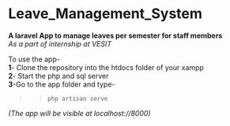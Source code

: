 # Leave_Management_System

<b>A laravel App to manage leaves per semester for staff members</b><br>
<i>As a part of internship at VESIT</i> <br>

To use the app-<br>
<b>1</b>- Clone the repository into the htdocs folder of your xampp<br>
<b>2</b>- Start the php and sql server <br>
<b>3</b>-Go to the app folder and type-<br>
>>```php artisan serve```<br>

<i>(The app will be visible at localhost://8000)</i>


